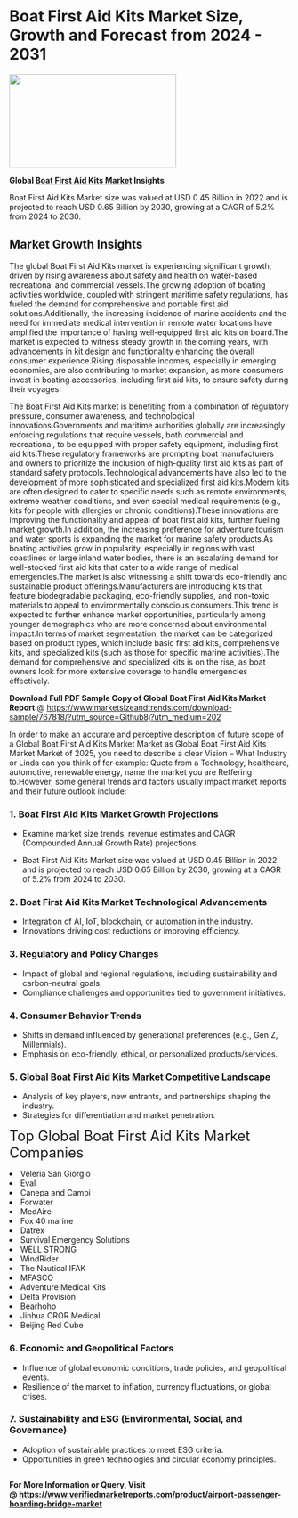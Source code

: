 <H1>Boat First Aid Kits Market Size, Growth and Forecast from 2024 - 2031</H1><img class="aligncenter size-medium wp-image-584254" src="https://thirdeyenews.in/wp-content/uploads/2024/09/Global-Market-Research-300x168.jpeg" alt="" width="300" height="168" /><p><strong>Global&nbsp;<a href="https://www.marketsizeandtrends.com/download-sample/767818/?utm_source=Github8j?utm_medium=202">Boat First Aid Kits Market</a> Insights</strong></p><p>Boat First Aid Kits Market size was valued at USD 0.45 Billion in 2022 and is projected to reach USD 0.65 Billion by 2030, growing at a CAGR of 5.2% from 2024 to 2030.</p><p><h2>Market Growth Insights</h2> <p>The global Boat First Aid Kits market is experiencing significant growth, driven by rising awareness about safety and health on water-based recreational and commercial vessels.The growing adoption of boating activities worldwide, coupled with stringent maritime safety regulations, has fueled the demand for comprehensive and portable first aid solutions.Additionally, the increasing incidence of marine accidents and the need for immediate medical intervention in remote water locations have amplified the importance of having well-equipped first aid kits on board.The market is expected to witness steady growth in the coming years, with advancements in kit design and functionality enhancing the overall consumer experience.Rising disposable incomes, especially in emerging economies, are also contributing to market expansion, as more consumers invest in boating accessories, including first aid kits, to ensure safety during their voyages.<br><strong></strong></p> <p>The Boat First Aid Kits market is benefiting from a combination of regulatory pressure, consumer awareness, and technological innovations.Governments and maritime authorities globally are increasingly enforcing regulations that require vessels, both commercial and recreational, to be equipped with proper safety equipment, including first aid kits.These regulatory frameworks are prompting boat manufacturers and owners to prioritize the inclusion of high-quality first aid kits as part of standard safety protocols.Technological advancements have also led to the development of more sophisticated and specialized first aid kits.Modern kits are often designed to cater to specific needs such as remote environments, extreme weather conditions, and even special medical requirements (e.g., kits for people with allergies or chronic conditions).These innovations are improving the functionality and appeal of boat first aid kits, further fueling market growth.In addition, the increasing preference for adventure tourism and water sports is expanding the market for marine safety products.As boating activities grow in popularity, especially in regions with vast coastlines or large inland water bodies, there is an escalating demand for well-stocked first aid kits that cater to a wide range of medical emergencies.The market is also witnessing a shift towards eco-friendly and sustainable product offerings.Manufacturers are introducing kits that feature biodegradable packaging, eco-friendly supplies, and non-toxic materials to appeal to environmentally conscious consumers.This trend is expected to further enhance market opportunities, particularly among younger demographics who are more concerned about environmental impact.In terms of market segmentation, the market can be categorized based on product types, which include basic first aid kits, comprehensive kits, and specialized kits (such as those for specific marine activities).The demand for comprehensive and specialized kits is on the rise, as boat owners look for more extensive coverage to handle emergencies effectively.<p><span class=""><strong>Download Full PDF Sample Copy of Global Boat First Aid Kits Market Report</strong> @ <a href="https://www.marketsizeandtrends.com/download-sample/767818/?utm_source=Github8j?utm_medium=202" target="_blank">https://www.marketsizeandtrends.com/download-sample/767818/?utm_source=Github8j?utm_medium=202</a></span></p><p>In order to make an accurate and perceptive description of future scope of a Global&nbsp;Boat First Aid Kits Market Market as Global&nbsp;Boat First Aid Kits Market Market of 2025, you need to describe a clear Vision &ndash; What Industry or Linda can you think of for example: Quote from a Technology, healthcare, automotive, renewable energy, name the market you are Reffering to.However, some general trends and factors usually impact market reports and their future outlook include:</p><h3>1.&nbsp;<strong>Boat First Aid Kits Market Growth Projections</strong></h3><ul><li>Examine market size trends, revenue estimates and CAGR (Compounded Annual Growth Rate) projections.</li><li><p>Boat First Aid Kits Market size was valued at USD 0.45 Billion in 2022 and is projected to reach USD 0.65 Billion by 2030, growing at a CAGR of 5.2% from 2024 to 2030.</p></li></ul><h3>2.&nbsp;<strong>Boat First Aid Kits Market Technological Advancements</strong></h3><ul><li>Integration of AI, IoT, blockchain, or automation in the industry.</li><li>Innovations driving cost reductions or improving efficiency.</li></ul><h3>3.&nbsp;<strong>Regulatory and Policy Changes</strong></h3><ul><li>Impact of global and regional regulations, including sustainability and carbon-neutral goals.</li><li>Compliance challenges and opportunities tied to government initiatives.</li></ul><h3>4.&nbsp;<strong>Consumer Behavior Trends</strong></h3><ul><li>Shifts in demand influenced by generational preferences (e.g., Gen Z, Millennials).</li><li>Emphasis on eco-friendly, ethical, or personalized products/services.</li></ul><h3>5.&nbsp;<strong>Global Boat First Aid Kits Market Competitive Landscape</strong></h3><ul><li>Analysis of key players, new entrants, and partnerships shaping the industry.</li><li>Strategies for differentiation and market penetration.</li></ul><p data-pm-slice="1 1 []"><span style="color: inherit; font-family: inherit; font-size: 25px;">Top Global Boat First Aid Kits Market Companies</span></p><div class="" data-test-id=""><p><li>Veleria San Giorgio</li><li> Eval</li><li> Canepa and Campi</li><li> Forwater</li><li> MedAire</li><li> Fox 40 marine</li><li> Datrex</li><li> Survival Emergency Solutions</li><li> WELL STRONG</li><li> WindRider</li><li> The Nautical IFAK</li><li> MFASCO</li><li> Adventure Medical Kits</li><li> Delta Provision</li><li> Bearhoho</li><li> Jinhua CROR Medical</li><li> Beijing Red Cube</li></p></div><h3>6.&nbsp;<strong>Economic and Geopolitical Factors</strong></h3><ul><li>Influence of global economic conditions, trade policies, and geopolitical events.</li><li>Resilience of the market to inflation, currency fluctuations, or global crises.</li></ul><h3>7.&nbsp;<strong>Sustainability and ESG (Environmental, Social, and Governance)</strong></h3><ul><li>Adoption of sustainable practices to meet ESG criteria.</li><li>Opportunities in green technologies and circular economy principles.</li></ul><h2><strong style="font-size: 14px;">For More Information or Query, Visit @&nbsp;</strong><a style="background-color: #ffffff; font-size: 14px;" href="https://www.marketsizeandtrends.com/report/boat-first-aid-kits-market/" target="_blank">https://www.verifiedmarketreports.com/product/airport-passenger-boarding-bridge-market</a></h2>